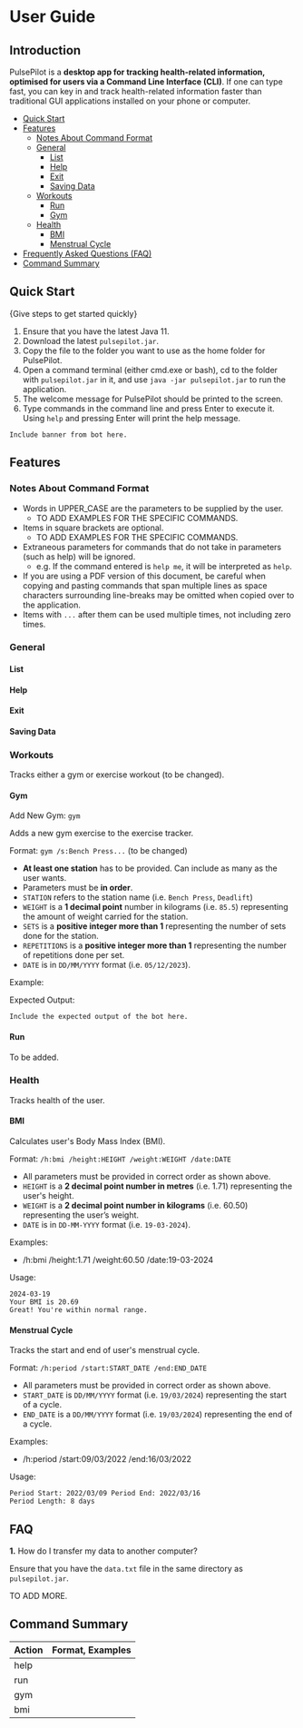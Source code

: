 # User Guide

## Introduction

PulsePilot is a **desktop app for tracking health-related information, optimised for users via a Command Line Interface (CLI)**. If one can type fast, you can key in and track health-related information faster than traditional GUI applications installed on your phone or computer.

* [Quick Start](#quick-start)
* [Features](#features)
    - [Notes About Command Format](#notes-about-command-format)
    - [General](#general)
      - [List](#list)
      - [Help](#help)
      - [Exit](#exit)
      - [Saving Data](#saving-data)
    - [Workouts](#workouts)
      - [Run](#run)
      - [Gym](#gym)
    - [Health](#health)
      - [BMI](#bmi)
      - [Menstrual Cycle](#menstrual-cycle)
* [Frequently Asked Questions (FAQ)](#faq)
* [Command Summary](#command-summary)

## Quick Start

{Give steps to get started quickly}

1. Ensure that you have the latest Java 11.
2. Download the latest `pulsepilot.jar`.
3. Copy the file to the folder you want to use as the home folder for PulsePilot.
4. Open a command terminal (either cmd.exe or bash), cd to the folder with `pulsepilot.jar` in it, and use `java -jar pulsepilot.jar` to run the application.
5. The welcome message for PulsePilot should be printed to the screen.
6. Type commands in the command line and press Enter to execute it. Using `help` and pressing Enter will print the help message.

```
Include banner from bot here.
```

## Features

### Notes About Command Format

* Words in UPPER_CASE are the parameters to be supplied by the user.
    * TO ADD EXAMPLES FOR THE SPECIFIC COMMANDS.
* Items in square brackets are optional.
    * TO ADD EXAMPLES FOR THE SPECIFIC COMMANDS.
* Extraneous parameters for commands that do not take in parameters (such as help) will be ignored.
    * e.g. If the command entered is `help me`, it will be interpreted as `help`.
* If you are using a PDF version of this document, be careful when copying and pasting commands that span multiple lines as space characters surrounding line-breaks may be omitted when copied over to the application.
* Items with `...`  after them can be used multiple times, not including zero times.

### General

#### List

#### Help

#### Exit

#### Saving Data


### Workouts

Tracks either a gym or exercise workout (to be changed).

#### Gym

Add New Gym: `gym`

Adds a new gym exercise to the exercise tracker.

Format: `gym /s:Bench Press...` (to be changed)
* **At least one station** has to be provided. Can include as many as the user wants.
* Parameters must be **in order**.
* `STATION` refers to the station name (i.e. `Bench Press`, `Deadlift`)
* `WEIGHT` is a **1 decimal point** number in kilograms (i.e. `85.5`) representing the amount of weight carried for the station.
* `SETS` is a **positive integer more than 1** representing the number of sets done for the station.
* `REPETITIONS` is a **positive integer more than 1** representing the number of repetitions done per set.
* `DATE` is in `DD/MM/YYYY` format (i.e. `05/12/2023`).

Example:

Expected Output:

```
Include the expected output of the bot here. 
```

#### Run

To be added. 

### Health

Tracks health of the user.

#### BMI

Calculates user's Body Mass Index (BMI).

Format: `/h:bmi /height:HEIGHT /weight:WEIGHT /date:DATE`
* All parameters must be provided in correct order as shown above.
* `HEIGHT` is a **2 decimal point number in metres** (i.e. 1.71) representing the user's height.
* `WEIGHT` is a **2 decimal point number in kilograms** (i.e. 60.50) representing the user’s weight.
* `DATE` is in `DD-MM-YYYY` format (i.e. `19-03-2024`).

Examples: 
* /h:bmi /height:1.71 /weight:60.50 /date:19-03-2024

Usage:
```
2024-03-19
Your BMI is 20.69
Great! You're within normal range.
```

#### Menstrual Cycle

Tracks the start and end of user's menstrual cycle. 

Format: `/h:period /start:START_DATE /end:END_DATE`

* All parameters must be provided in correct order as shown above.
* `START_DATE` is `DD/MM/YYYY` format (i.e. `19/03/2024`) representing the start of a cycle.
* `END_DATE` is a `DD/MM/YYYY` format (i.e. `19/03/2024`) representing the end of a cycle.

Examples:
* /h:period /start:09/03/2022 /end:16/03/2022

Usage:
```
Period Start: 2022/03/09 Period End: 2022/03/16
Period Length: 8 days
```

## FAQ

**1.** How do I transfer my data to another computer?

Ensure that you have the `data.txt` file in the same directory as `pulsepilot.jar`. 

TO ADD MORE. 

## Command Summary

| Action | Format, Examples |
|--------|------------------|
| help   |                  |
| run    |                  |
| gym    |                  |
| bmi    |                  |


